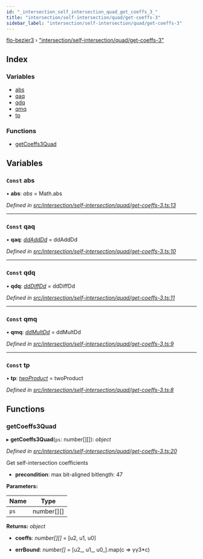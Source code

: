 ```yaml
---
id: "_intersection_self_intersection_quad_get_coeffs_3_"
title: "intersection/self-intersection/quad/get-coeffs-3"
sidebar_label: "intersection/self-intersection/quad/get-coeffs-3"
---
```


[flo-bezier3](../globals.md) › ["intersection/self-intersection/quad/get-coeffs-3"](_intersection_self_intersection_quad_get_coeffs_3_.md)

## Index

### Variables

* [abs](_intersection_self_intersection_quad_get_coeffs_3_.md#const-abs)
* [qaq](_intersection_self_intersection_quad_get_coeffs_3_.md#const-qaq)
* [qdq](_intersection_self_intersection_quad_get_coeffs_3_.md#const-qdq)
* [qmq](_intersection_self_intersection_quad_get_coeffs_3_.md#const-qmq)
* [tp](_intersection_self_intersection_quad_get_coeffs_3_.md#const-tp)

### Functions

* [getCoeffs3Quad](_intersection_self_intersection_quad_get_coeffs_3_.md#getcoeffs3quad)

## Variables

### `Const` abs

• **abs**: *abs* = Math.abs

*Defined in [src/intersection/self-intersection/quad/get-coeffs-3.ts:13](https://github.com/FlorisSteenkamp/FloBezier/blob/6f79660/src/intersection/self-intersection/quad/get-coeffs-3.ts#L13)*

___

### `Const` qaq

• **qaq**: *[ddAddDd](_global_properties_bounds_get_interval_box_get_interval_box_quad_.md#ddadddd)* = ddAddDd

*Defined in [src/intersection/self-intersection/quad/get-coeffs-3.ts:10](https://github.com/FlorisSteenkamp/FloBezier/blob/6f79660/src/intersection/self-intersection/quad/get-coeffs-3.ts#L10)*

___

### `Const` qdq

• **qdq**: *[ddDiffDd](_global_properties_bounds_get_interval_box_get_interval_box_quad_.md#dddiffdd)* = ddDiffDd

*Defined in [src/intersection/self-intersection/quad/get-coeffs-3.ts:11](https://github.com/FlorisSteenkamp/FloBezier/blob/6f79660/src/intersection/self-intersection/quad/get-coeffs-3.ts#L11)*

___

### `Const` qmq

• **qmq**: *[ddMultDd](_global_properties_bounds_get_interval_box_get_interval_box_quad_.md#ddmultdd)* = ddMultDd

*Defined in [src/intersection/self-intersection/quad/get-coeffs-3.ts:9](https://github.com/FlorisSteenkamp/FloBezier/blob/6f79660/src/intersection/self-intersection/quad/get-coeffs-3.ts#L9)*

___

### `Const` tp

• **tp**: *[twoProduct](_intersection_bezier_intersection_implicit_inversion_old_.md#twoproduct)* = twoProduct

*Defined in [src/intersection/self-intersection/quad/get-coeffs-3.ts:8](https://github.com/FlorisSteenkamp/FloBezier/blob/6f79660/src/intersection/self-intersection/quad/get-coeffs-3.ts#L8)*

## Functions

###  getCoeffs3Quad

▸ **getCoeffs3Quad**(`ps`: number[][]): *object*

*Defined in [src/intersection/self-intersection/quad/get-coeffs-3.ts:20](https://github.com/FlorisSteenkamp/FloBezier/blob/6f79660/src/intersection/self-intersection/quad/get-coeffs-3.ts#L20)*

Get self-intersection coefficients
* **precondition**: max bit-aligned bitlength: 47

**Parameters:**

Name | Type |
------ | ------ |
`ps` | number[][] |

**Returns:** *object*

* **coeffs**: *number[][]* = [u2, u1, u0]

* **errBound**: *number[]* = [u2_, u1_, u0_].map(c => γγ3*c)
